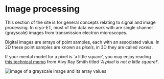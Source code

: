 # Image processing

This section of the site is for general concepts relating to signal and image processing.
In cryo-ET, most of the data we work with are single channel (grayscale) images from transmission electron microscopes.

Digital images are arrays of point samples, each with an associated value. In 2D these point samples are known as *pixels*, in 3D they are called *voxels*.

If your mental model for a pixel is 'a little square', you may enjoy reading [this technical memo](http://alvyray.com/Memos/CG/Microsoft/6_pixel.pdf) 
from Alvy Ray Smith titled *'A pixel is not a little square!'*. 

![image of a grayscale image and its array values](introduction.assets/image-array.png)


